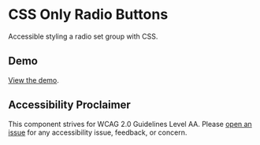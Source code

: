 # CSS Only Radio Buttons
Accessible styling a radio set group with CSS.

## Demo
[View the demo](https://jpdevries.github.io/css-only-radio-buttons/).

## Accessibility Proclaimer
This component strives for WCAG 2.0 Guidelines Level AA. Please [open an issue](https://github.com/jpdevries/availability-grid/issues/new) for any accessibility issue, feedback, or&nbsp;concern.
